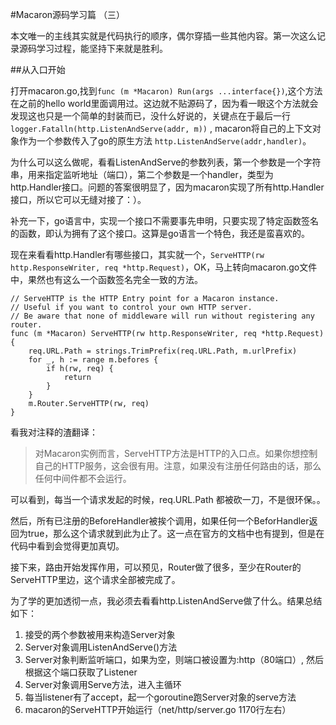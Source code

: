 #Macaron源码学习篇 （三）

本文唯一的主线其实就是代码执行的顺序，偶尔穿插一些其他内容。第一次这么记录源码学习过程，能坚持下来就是胜利。

##从入口开始

打开macaron.go,找到`func (m *Macaron) Run(args ...interface{})`,这个方法在之前的hello world里面调用过。这边就不贴源码了，因为看一眼这个方法就会发现这也只是一个简单的封装而已，没什么好说的，关键点在于最后一行`logger.Fatalln(http.ListenAndServe(addr, m))` , macaron将自己的上下文对象作为一个参数传入了go的原生方法 `http.ListenAndServe(addr,handler)`。

为什么可以这么做呢，看看ListenAndServe的参数列表，第一个参数是一个字符串，用来指定监听地址（端口），第二个参数是一个handler，类型为 http.Handler接口。问题的答案很明显了，因为macaron实现了所有http.Handler接口，所以它可以无缝对接了：）。

补充一下，go语言中，实现一个接口不需要事先申明，只要实现了特定函数签名的函数，即认为拥有了这个接口。这算是go语言一个特色，我还是蛮喜欢的。

现在来看看http.Handler有哪些接口，其实就一个，`ServeHTTP(rw http.ResponseWriter, req *http.Request)`，OK，马上转向macaron.go文件中，果然也有这么一个函数签名完全一致的方法。

	// ServeHTTP is the HTTP Entry point for a Macaron instance.
	// Useful if you want to control your own HTTP server.
	// Be aware that none of middleware will run without registering any router.
	func (m *Macaron) ServeHTTP(rw http.ResponseWriter, req *http.Request) {
		req.URL.Path = strings.TrimPrefix(req.URL.Path, m.urlPrefix)
		for _, h := range m.befores {
			if h(rw, req) {
				return
			}
		}
		m.Router.ServeHTTP(rw, req)
	}

看我对注释的渣翻译：
>对Macaron实例而言，ServeHTTP方法是HTTP的入口点。如果你想控制自己的HTTP服务，这会很有用。注意，如果没有注册任何路由的话，那么任何中间件都不会运行。

可以看到，每当一个请求发起的时候，req.URL.Path 都被砍一刀，不是很环保。。

然后，所有已注册的BeforeHandler被挨个调用，如果任何一个BeforHandler返回为true，那么这个请求就到此为止了。这一点在官方的文档中也有提到，但是在代码中看到会觉得更加真切。

接下来，路由开始发挥作用，可以预见，Router做了很多，至少在Router的ServeHTTP里边，这个请求全部被完成了。

为了学的更加透彻一点，我必须去看看http.ListenAndServe做了什么。结果总结如下：
1. 接受的两个参数被用来构造Server对象
2. Server对象调用ListenAndServe()方法
3. Server对象判断监听端口，如果为空，则端口被设置为:http（80端口）, 然后根据这个端口获取了Listener
4. Server对象调用Serve方法，进入主循环
5. 每当listener有了accept，起一个goroutine跑Server对象的serve方法
6. macaron的ServeHTTP开始运行（net/http/server.go 1170行左右）

